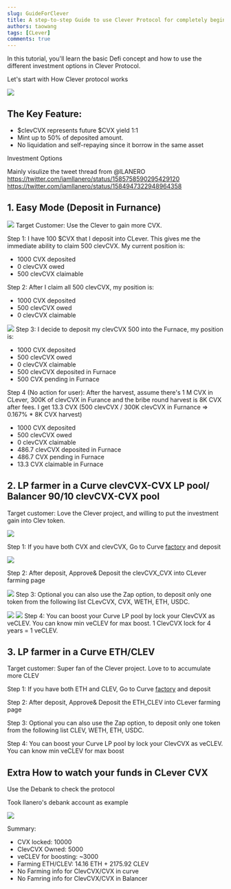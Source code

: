 ```yaml
---
slug: GuideForClever
title: A step-to-step Guide to use Clever Protocol for completely beginner
authors: taowang
tags: [CLever]
comments: true
---
```


In this tutorial, you'll learn the basic Defi concept and how to use the different investment options in Clever Protocol.

Let's start with How Clever protocol works

![](https://pbs.twimg.com/media/FdaZl10WIAAsFi9?format=jpg&name=medium)

## The Key Feature:

- $clevCVX represents future $CVX yield 1:1
- Mint up to 50% of deposited amount.
- No liquidation and self-repaying since it borrow in the same asset

Investment Options

Mainly visulize the tweet thread from @lLANERO https://twitter.com/iamllanero/status/1585758590295429120
https://twitter.com/iamllanero/status/1584947322948964358

## 1. Easy Mode (Deposit in Furnance)

![](https://i.imgur.com/dJh3fL7.png)
Target Customer: Use the Clever to gain more CVX.

Step 1: I have 100 $CVX that I deposit into CLever. This gives me the immediate ability to claim 500 clevCVX. My current position is:

- 1000 CVX deposited
- 0 clevCVX owed
- 500 clevCVX claimable

Step 2: After I claim all 500 clevCVX, my position is:

- 1000 CVX deposited
- 500 clevCVX owed
- 0 clevCVX claimable

![](https://i.imgur.com/JuhEw4e.png)
Step 3: I decide to deposit my clevCVX 500 into the Furnace, my position is:

- 1000 CVX deposited
- 500 clevCVX owed
- 0 clevCVX claimable
- 500 clevCVX deposited in Furnace
- 500 CVX pending in Furnace

Step 4 (No action for user): After the harvest, assume there's 1 M CVX in CLever, 300K of clevCVX in Furance and the bribe round harvest is 8K CVX after fees. I get 13.3 CVX (500 clevCVX / 300K clevCVX in Furnance => 0.167% \* 8K CVX harvest)

- 1000 CVX deposited
- 500 clevCVX owed
- 0 clevCVX claimable
- 486.7 clevCVX deposited in Furnace
- 486.7 CVX pending in Furnace
- 13.3 CVX claimable in Furnace

## 2. LP farmer in a Curve clevCVX-CVX LP pool/ Balancer 90/10 clevCVX-CVX pool

Target customer: Love the Clever project, and willing to put the investment gain into Clev token.

![](https://i.imgur.com/Som8qpN.png)

Step 1: If you have both CVX and clevCVX, Go to Curve [factory](https://curve.fi/factory/209/deposit) and deposit

![](https://i.imgur.com/cQ0haQL.png)

Step 2: After deposit, Approve& Deposit the clevCVX_CVX into CLever farming page

![](https://i.imgur.com/ubdgWzT.png)
Step 3: Optional you can also use the Zap option, to deposit only one token from the following list CLevCVX, CVX, WETH, ETH, USDC.

![](https://i.imgur.com/sUBGrso.png)
![](https://i.imgur.com/1fqR9Vo.png)
Step 4: You can boost your Curve LP pool by lock your ClevCVX as veCLEV. You can know min veCLEV for max boost. 1 ClevCVX lock for 4 years = 1 veCLEV.

## 3. LP farmer in a Curve ETH/CLEV

Target customer: Super fan of the Clever project. Love to to accumulate more CLEV

Step 1: If you have both ETH and CLEV, Go to Curve [factory](https://curve.fi/factory/140/deposit) and deposit

Step 2: After deposit, Approve& Deposit the ETH_CLEV into CLever farming page

Step 3: Optional you can also use the Zap option, to deposit only one token from the following list CLEV, WETH, ETH, USDC.

Step 4: You can boost your Curve LP pool by lock your ClevCVX as veCLEV. You can know min veCLEV for max boost

## Extra How to watch your funds in CLever CVX

Use the Debank to check the protocol

Took llanero's debank account as example

![](https://i.imgur.com/zfzyjXV.png)

Summary:

- CVX locked: 10000
- ClevCVX Owned: 5000
- veCLEV for boosting: ~3000
- Farming ETH/CLEV: 14.16 ETH + 2175.92 CLEV
- No Farming info for ClevCVX/CVX in curve
- No Famring info for ClevCVX/CVX in Balancer
